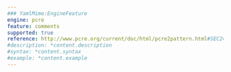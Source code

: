 ```yaml
---
### YamlMime:EngineFeature
engine: pcre
feature: comments
supported: true
reference: http://www.pcre.org/current/doc/html/pcre2pattern.html#SEC24
#description: *content.description
#syntax: *content.syntax
#example: *content.example
---
```

